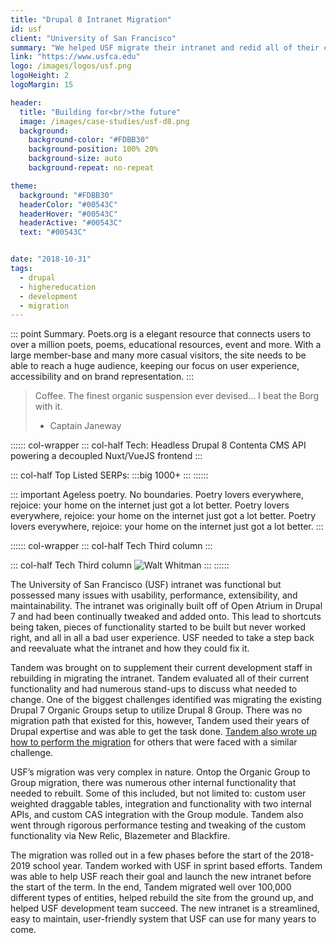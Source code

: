 ```yaml
---
title: "Drupal 8 Intranet Migration"
id: usf
client: "University of San Francisco"
summary: "We helped USF migrate their intranet and redid all of their custom functionality."
link: "https://www.usfca.edu"
logo: /images/logos/usf.png
logoHeight: 2
logoMargin: 15

header:
  title: "Building for<br/>the future"
  image: /images/case-studies/usf-d8.png
  background:
    background-color: "#FDBB30"
    background-position: 100% 20%
    background-size: auto
    background-repeat: no-repeat

theme:
  background: "#FDBB30"
  headerColor: "#00543C"
  headerHover: "#00543C"
  headerActive: "#00543C"
  text: "#00543C"


date: "2018-10-31"
tags:
  - drupal
  - highereducation
  - development
  - migration
---
```

::: point Summary.
Poets.org is a elegant resource that connects users to over a million poets, poems, educational resources, event and more. With a large member-base and many more casual visitors, the site needs to be able to reach a huge audience, keeping our focus on user experience, accessibility and on brand representation.
:::

> Coffee. The finest organic suspension ever devised... I beat the Borg with it.
> - Captain Janeway

:::::: col-wrapper
::: col-half Tech:
Headless Drupal 8 Contenta CMS API powering a decoupled Nuxt/VueJS frontend
:::

::: col-half Top Listed SERPs:
:::big
1000+
:::
::::::

::: important Ageless poetry. No boundaries.
Poetry lovers everywhere, rejoice: your home on the internet just got a lot better. Poetry lovers everywhere, rejoice: your home on the internet just got a lot better. Poetry lovers everywhere, rejoice: your home on the internet just got a lot better.
:::

:::::: col-wrapper
::: col-half Tech
Third column
:::

::: col-half Tech
Third column
![Walt Whitman](https://i.pinimg.com/originals/2b/7e/02/2b7e02ed7453da00e776bd594a6d4e3c.png)
:::
::::::

The University of San Francisco (USF) intranet was functional but possessed many issues with usability, performance, extensibility, and maintainability.  The intranet was originally built off of Open Atrium in Drupal 7 and had been continually tweaked and added onto. This lead to shortcuts being taken, pieces of functionality started to be built but never worked right, and all in all a bad user experience.  USF needed to take a step back and reevaluate what the intranet and how they could fix it.

Tandem was brought on to supplement their current development staff in rebuilding in migrating the intranet. Tandem evaluated all of their current functionality and had numerous stand-ups to discuss what needed to change.  One of the biggest challenges identified was migrating the existing Drupal 7 Organic Groups setup to utilize Drupal 8 Group.  There was no migration path that existed for this, however, Tandem used their years of Drupal expertise and was able to get the task done. [Tandem also wrote up how to perform the migration](https://thinktandem.io/blog/2018/03/30/migrating-drupal-7-organic-groups-to-drupal-8-group/) for others that were faced with a similar challenge.

USF’s migration was very complex in nature.  Ontop the Organic Group to Group migration, there was numerous other internal functionality that needed to rebuilt.  Some of this included, but not limited to: custom user weighted draggable tables, integration and functionality with two internal APIs, and custom CAS integration with the Group module.  Tandem also went through rigorous performance testing and tweaking of the custom functionality via New Relic, Blazemeter and Blackfire.

The migration was rolled out in a few phases before the start of the 2018-2019 school year.  Tandem worked with USF in sprint based efforts.  Tandem was able to help USF reach their goal and launch the new intranet before the start of the term.  In the end, Tandem migrated well over 100,000 different types of entities, helped rebuild the site from the ground up, and helped USF development team succeed.  The new intranet is a streamlined, easy to maintain, user-friendly system that USF can use for many years to come.


